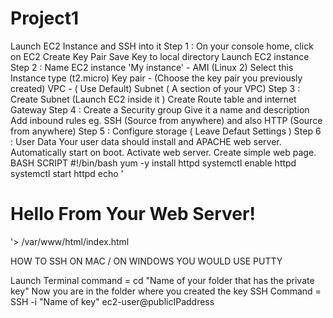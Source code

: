 # Project1
Launch EC2 Instance and SSH into it
Step 1 : On your console home, click on EC2
Create Key Pair 
Save Key to local directory
Launch EC2 instance
Step 2 : Name EC2 instance 'My instance' - AMI (Linux 2) Select this
Instance type (t2.micro)
Key pair - (Choose the key pair you previously created)
VPC - ( Use Default)
Subnet ( A section of your VPC)
Step 3 : Create Subnet (Launch EC2 inside it )
Create Route table and internet Gateway
Step 4 : Create a Security group
Give it a name and description
Add inbound rules eg. SSH (Source from anywhere) and also HTTP (Source from anywhere)
Step 5 : Configure storage ( Leave Defaut Settings ) 
Step 6 : User Data 
Your user data should install and APACHE web server. Automatically start on boot. Activate web server. Create simple web page.
BASH SCRIPT
#!/bin/bash
yum -y install httpd
systemctl enable httpd
systemctl start httpd
echo ' <html><h1>Hello From Your Web Server!</h1></html>'>
/var/www/html/index.html


HOW TO SSH ON MAC / ON WINDOWS YOU WOULD USE PUTTY

Launch Terminal 
command = cd "Name of your folder that has the private key"
Now you are in the folder where you created the key 
SSH Command = SSH -i "Name of key" ec2-user@publicIPaddress
